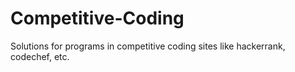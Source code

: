 # Competitive-Coding
Solutions for programs in competitive coding sites like hackerrank, codechef, etc.
